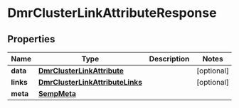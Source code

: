

# DmrClusterLinkAttributeResponse


## Properties

| Name | Type | Description | Notes |
|------------ | ------------- | ------------- | -------------|
|**data** | [**DmrClusterLinkAttribute**](DmrClusterLinkAttribute.md) |  |  [optional] |
|**links** | [**DmrClusterLinkAttributeLinks**](DmrClusterLinkAttributeLinks.md) |  |  [optional] |
|**meta** | [**SempMeta**](SempMeta.md) |  |  |



